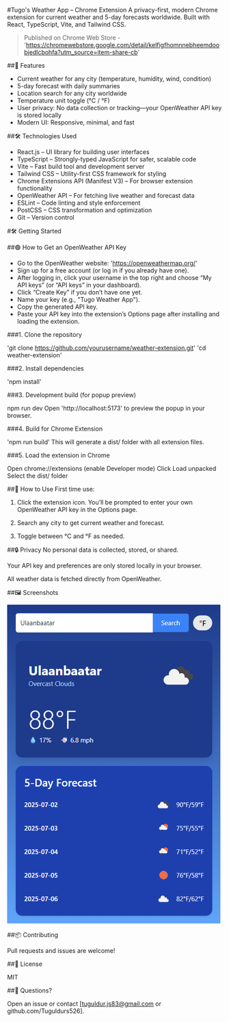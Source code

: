 #Tugo's Weather App – Chrome Extension
A privacy-first, modern Chrome extension for current weather and 5-day forecasts worldwide.
Built with React, TypeScript, Vite, and Tailwind CSS.

>Published on Chrome Web Store - 'https://chromewebstore.google.com/detail/kelfigfhomnnebheemdoobjedlcbohfa?utm_source=item-share-cb'

##🚀 Features
 - Current weather for any city (temperature, humidity, wind, condition)
 - 5-day forecast with daily summaries
 - Location search for any city worldwide
 - Temperature unit toggle (°C / °F)
 - User privacy: No data collection or tracking—your OpenWeather API key is stored locally
 - Modern UI: Responsive, minimal, and fast

##🛠️ Technologies Used
 - React.js – UI library for building user interfaces
 - TypeScript – Strongly-typed JavaScript for safer, scalable code
 - Vite – Fast build tool and development server
 - Tailwind CSS – Utility-first CSS framework for styling
 - Chrome Extensions API (Manifest V3) – For browser extension functionality
 - OpenWeather API – For fetching live weather and forecast data
 - ESLint – Code linting and style enforcement
 - PostCSS – CSS transformation and optimization
 - Git – Version control

#🛠️ Getting Started

##🟢 How to Get an OpenWeather API Key
 - Go to the OpenWeather website: 'https://openweathermap.org/'
 - Sign up for a free account (or log in if you already have one).
 - After logging in, click your username in the top right and choose “My API keys” (or “API keys” in your dashboard).
 - Click “Create Key” if you don’t have one yet.
 - Name your key (e.g., "Tugo Weather App").
 - Copy the generated API key.
 - Paste your API key into the extension’s Options page after installing and loading the extension.

###1. Clone the repository

'git clone https://github.com/yourusername/weather-extension.git'
'cd weather-extension'


###2. Install dependencies

'npm install'


###3. Development build (for popup preview)

npm run dev
Open 'http://localhost:5173' to preview the popup in your browser.


###4. Build for Chrome Extension

'npm run build'
This will generate a dist/ folder with all extension files.

###5. Load the extension in Chrome

Open chrome://extensions (enable Developer mode)
Click Load unpacked
Select the dist/ folder


##🔑 How to Use
First time use:
1. Click the extension icon. You’ll be prompted to enter your own OpenWeather API key in the Options page.

2. Search any city to get current weather and forecast.

3. Toggle between °C and °F as needed.

##🔒 Privacy
No personal data is collected, stored, or shared.

Your API key and preferences are only stored locally in your browser.

All weather data is fetched directly from OpenWeather.

##🖼️ Screenshots

![alt text](image.png)

##📦 Contributing

Pull requests and issues are welcome!

##📄 License

MIT

##🙋 Questions?

Open an issue or contact [tuguldur.js83@gmail.com or github.com/Tuguldurs526].
